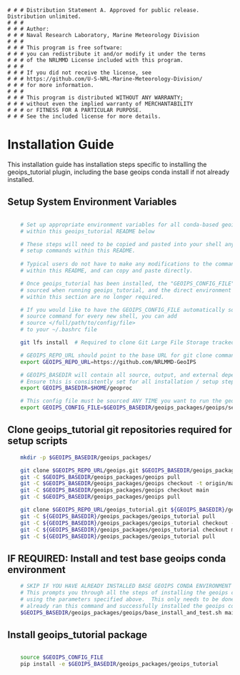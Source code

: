     # # # Distribution Statement A. Approved for public release. Distribution unlimited.
    # # # 
    # # # Author:
    # # # Naval Research Laboratory, Marine Meteorology Division
    # # # 
    # # # This program is free software:
    # # # you can redistribute it and/or modify it under the terms
    # # # of the NRLMMD License included with this program.
    # # # 
    # # # If you did not receive the license, see
    # # # https://github.com/U-S-NRL-Marine-Meteorology-Division/
    # # # for more information.
    # # # 
    # # # This program is distributed WITHOUT ANY WARRANTY;
    # # # without even the implied warranty of MERCHANTABILITY
    # # # or FITNESS FOR A PARTICULAR PURPOSE.
    # # # See the included license for more details.

Installation Guide
==================

This installation guide has installation steps specific to installing the geoips_tutorial plugin, including
the base geoips conda install if not already installed.

Setup System Environment Variables
----------------------------------

```bash

    # Set up appropriate environment variables for all conda-based geoips_tutorial setup steps
    # within this geoips_tutorial README below

    # These steps will need to be copied and pasted into your shell any time you want to run the 
    # setup commands within this README.
    
    # Typical users do not have to make any modifications to the commands
    # within this README, and can copy and paste directly.

    # Once geoips_tutorial has been installed, the "GEOIPS_CONFIG_FILE" specified below will be
    # sourced when running geoips_tutorial, and the direct environment variable assignments
    # within this section are no longer required.

    # If you would like to have the GEOIPS_CONFIG_FILE automatically sourced so you do not have to manually run the 
    # source command for every new shell, you can add 
    # source </full/path/to/config/file>
    # to your ~/.bashrc file

    git lfs install  # Required to clone Git Large File Storage tracked data files

    # GEOIPS_REPO_URL should point to the base URL for git clone commands
    export GEOIPS_REPO_URL=https://github.com/NRLMMD-GeoIPS

    # GEOIPS_BASEDIR will contain all source, output, and external dependencies
    # Ensure this is consistently set for all installation / setup steps below
    export GEOIPS_BASEDIR=$HOME/geoproc

    # This config file must be sourced ANY TIME you want to run the geoips geoips_tutorial plugin
    export GEOIPS_CONFIG_FILE=$GEOIPS_BASEDIR/geoips_packages/geoips/setup/config_geoips

```

Clone geoips_tutorial git repositories required for setup scripts
-----------------------------------------------------------
```bash
    mkdir -p $GEOIPS_BASEDIR/geoips_packages/

    git clone $GEOIPS_REPO_URL/geoips.git $GEOIPS_BASEDIR/geoips_packages/geoips
    git -C $GEOIPS_BASEDIR/geoips_packages/geoips pull
    git -C $GEOIPS_BASEDIR/geoips_packages/geoips checkout -t origin/main
    git -C $GEOIPS_BASEDIR/geoips_packages/geoips checkout main
    git -C $GEOIPS_BASEDIR/geoips_packages/geoips pull

    git clone $GEOIPS_REPO_URL/geoips_tutorial.git ${GEOIPS_BASEDIR}/geoips_packages/geoips_tutorial
    git -C ${GEOIPS_BASEDIR}/geoips_packages/geoips_tutorial pull
    git -C ${GEOIPS_BASEDIR}/geoips_packages/geoips_tutorial checkout -t origin/main
    git -C ${GEOIPS_BASEDIR}/geoips_packages/geoips_tutorial checkout main
    git -C ${GEOIPS_BASEDIR}/geoips_packages/geoips_tutorial pull
```

IF REQUIRED: Install and test base geoips conda environment
------------------------------------------------------------
```bash
    # SKIP IF YOU HAVE ALREADY INSTALLED BASE GEOIPS CONDA ENVIRONMENT 
    # This prompts you through all the steps of installing the geoips conda environment from scratch,
    # using the parameters specified above.  This only needs to be done once per system, skip if you
    # already ran this command and successfully installed the geoips conda environment.
    $GEOIPS_BASEDIR/geoips_packages/geoips/base_install_and_test.sh main
```

Install geoips_tutorial package
-------------------------
```bash

    source $GEOIPS_CONFIG_FILE
    pip install -e $GEOIPS_BASEDIR/geoips_packages/geoips_tutorial
```
